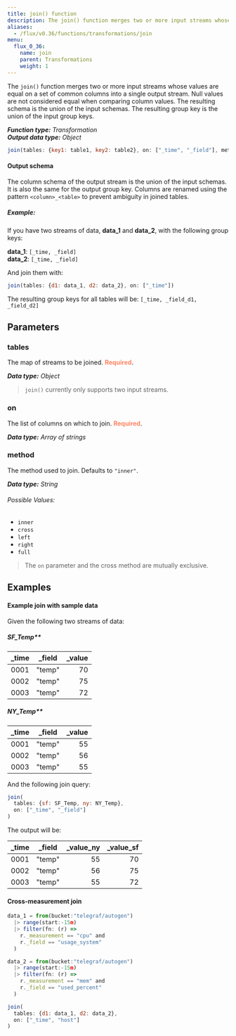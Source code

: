```yaml
---
title: join() function
description: The join() function merges two or more input streams whose values are equal on a set of common columns into a single output stream.
aliases:
  - /flux/v0.36/functions/transformations/join
menu:
  flux_0_36:
    name: join
    parent: Transformations
    weight: 1
---
```


The `join()` function merges two or more input streams whose values are equal on
a set of common columns into a single output stream.
Null values are not considered equal when comparing column values.
The resulting schema is the union of the input schemas.
The resulting group key is the union of the input group keys.

_**Function type:** Transformation_  
_**Output data type:** Object_

```js
join(tables: {key1: table1, key2: table2}, on: ["_time", "_field"], method: "inner")
```

#### Output schema
The column schema of the output stream is the union of the input schemas.
It is also the same for the output group key.
Columns are renamed using the pattern `<column>_<table>` to prevent ambiguity in joined tables.

##### Example:
If you have two streams of data, **data_1** and **data_2**, with the following group keys:

**data_1**: `[_time, _field]`  
**data_2**: `[_time, _field]`

And join them with:

```js
join(tables: {d1: data_1, d2: data_2}, on: ["_time"])
```

The resulting group keys for all tables will be: `[_time, _field_d1, _field_d2]`


## Parameters

### tables
The map of streams to be joined. <span style="color:#FF8564; font-weight:700;">Required</span>.

_**Data type:** Object_

> `join()` currently only supports two input streams.

### on
The list of columns on which to join. <span style="color:#FF8564; font-weight:700;">Required</span>.

_**Data type:** Array of strings_

### method
The method used to join. Defaults to `"inner"`.

_**Data type:** String_

###### Possible Values:
- `inner`
- `cross`
- `left`
- `right`
- `full`

> The `on` parameter and the cross method are mutually exclusive.

## Examples

#### Example join with sample data

Given the following two streams of data:

##### SF_Temp**  

| _time  | _field | _value  |
| ------ |:------:| -------:|
| 0001	 | "temp" | 70      |
| 0002	 | "temp" | 75      |
| 0003	 | "temp" | 72      |

##### NY_Temp**  

| _time  | _field | _value  |
| ------ |:------:| -------:|
| 0001	 | "temp" | 55      |
| 0002	 | "temp" | 56      |
| 0003	 | "temp" | 55      |

And the following join query:

```js
join(
  tables: {sf: SF_Temp, ny: NY_Temp},
  on: ["_time", "_field"]
)
```

The output will be:

| _time | _field | _value_ny | _value_sf |
| ----- | ------ | ---------:| ---------:|
| 0001  | "temp" | 55        | 70        |
| 0002  | "temp" | 56        | 75        |
| 0003  | "temp" | 55        | 72        |

#### Cross-measurement join
```js
data_1 = from(bucket:"telegraf/autogen")
  |> range(start:-15m)
  |> filter(fn: (r) =>
    r._measurement == "cpu" and
    r._field == "usage_system"
  )

data_2 = from(bucket:"telegraf/autogen")
  |> range(start:-15m)
  |> filter(fn: (r) =>
    r._measurement == "mem" and
    r._field == "used_percent"
  )

join(
  tables: {d1: data_1, d2: data_2},
  on: ["_time", "host"]
)
```

